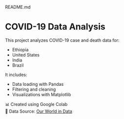 README.md
# COVID-19 Data Analysis

This project analyzes COVID-19 case and death data for:
- Ethiopia
- United States
- India
- Brazil

It includes:
- Data loading with Pandas
- Filtering and cleaning
- Visualizations with Matplotlib

📊 Created using Google Colab  
🔗 Data Source: [Our World in Data](https://covid.ourworldindata.org/data/owid-covid-data.csv)
